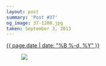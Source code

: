 ```yaml
---
layout: post
summary: 'Post #37'
og_image: 37-1280.jpg
taken: September 3, 2013
---
```


<div class="post">
 <time>
  <a href="/37">
   {{ page.date | date: "%B %-d, %Y" }}
  </a>
 </time>
 <a href="/37">
  <figure data-taken="9/3/2013">
   <img sizes="(min-width: 700px) 50vw, calc(100vw - 2rem)" src="{{ site.assets_url }}/37-640.jpg" srcset="{{ site.assets_url }}/37-1280.jpg 1280w, {{ site.assets_url }}/37-960.jpg 960w, {{ site.assets_url }}/37-640.jpg 640w, {{ site.assets_url }}/37-320.jpg 320w"/>
  </figure>
 </a>
</div>

